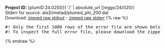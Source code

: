 **Project ID:** [plumID:24.020]({{ '/' | absolute_url }}eggs/24/020/)  
Stderr for source:  ala3/imetad/plumed_phi_200.dat   
Download: [zipped raw stdout](plumed_phi_200.dat.plumed.stdout.txt.zip) - [zipped raw stderr](plumed_phi_200.dat.plumed.stderr.txt.zip) 
{% raw %}
<pre>
#! Only the first 1000 rows of the error file are shown below
#! To inspect the full error file, please download the zipped raw stderr file above
</pre>
{% endraw %}
